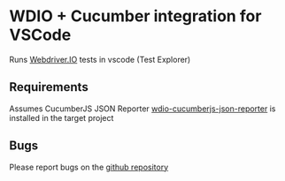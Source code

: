 # WDIO + Cucumber integration for VSCode

Runs [Webdriver.IO](https://webdriver.io/) tests in vscode (Test Explorer)

## Requirements

Assumes CucumberJS JSON Reporter [wdio-cucumberjs-json-reporter](https://www.npmjs.com/package/wdio-cucumberjs-json-reporter) is installed in the target project

## Bugs

Please report bugs on the [github repository](https://github.com/armandodlvr/vscode-wdio-cucumber/issues)
